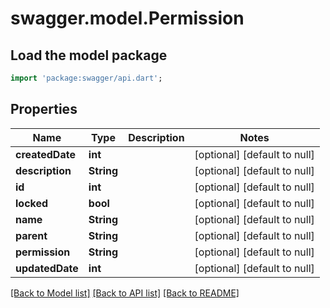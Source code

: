 # swagger.model.Permission

## Load the model package
```dart
import 'package:swagger/api.dart';
```

## Properties
Name | Type | Description | Notes
------------ | ------------- | ------------- | -------------
**createdDate** | **int** |  | [optional] [default to null]
**description** | **String** |  | [optional] [default to null]
**id** | **int** |  | [optional] [default to null]
**locked** | **bool** |  | [optional] [default to null]
**name** | **String** |  | [optional] [default to null]
**parent** | **String** |  | [optional] [default to null]
**permission** | **String** |  | [optional] [default to null]
**updatedDate** | **int** |  | [optional] [default to null]

[[Back to Model list]](../README.md#documentation-for-models) [[Back to API list]](../README.md#documentation-for-api-endpoints) [[Back to README]](../README.md)


